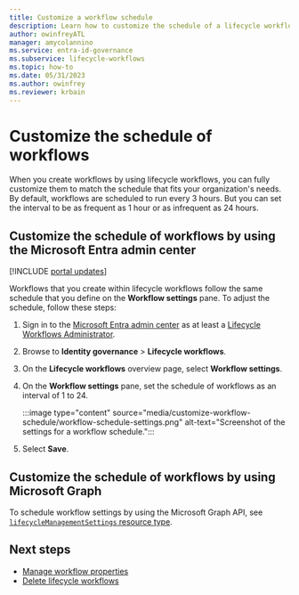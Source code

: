 ```yaml
---
title: Customize a workflow schedule
description: Learn how to customize the schedule of a lifecycle workflow.
author: owinfreyATL
manager: amycolannino
ms.service: entra-id-governance
ms.subservice: lifecycle-workflows
ms.topic: how-to
ms.date: 05/31/2023
ms.author: owinfrey
ms.reviewer: krbain
---
```


# Customize the schedule of workflows

When you create workflows by using lifecycle workflows, you can fully customize them to match the schedule that fits your organization's needs. By default, workflows are scheduled to run every 3 hours. But you can set the interval to be as frequent as 1 hour or as infrequent as 24 hours.

## Customize the schedule of workflows by using the Microsoft Entra admin center

[!INCLUDE [portal updates](../includes/portal-update.md)]

Workflows that you create within lifecycle workflows follow the same schedule that you define on the **Workflow settings** pane. To adjust the schedule, follow these steps:

1. Sign in to the [Microsoft Entra admin center](https://entra.microsoft.com) as at least a [Lifecycle Workflows Administrator](../identity/role-based-access-control/permissions-reference.md#lifecycle-workflows-administrator).

1. Browse to **Identity governance** > **Lifecycle workflows**.

1. On the **Lifecycle workflows** overview page, select **Workflow settings**.

1. On the **Workflow settings** pane, set the schedule of workflows as an interval of 1 to 24.

   :::image type="content" source="media/customize-workflow-schedule/workflow-schedule-settings.png" alt-text="Screenshot of the settings for a workflow schedule.":::
1. Select **Save**.

## Customize the schedule of workflows by using Microsoft Graph

To schedule workflow settings by using the Microsoft Graph API, see [`lifecycleManagementSettings` resource type](/graph/api/resources/identitygovernance-lifecyclemanagementsettings).

## Next steps

- [Manage workflow properties](manage-workflow-properties.md)
- [Delete lifecycle workflows](delete-lifecycle-workflow.md)
